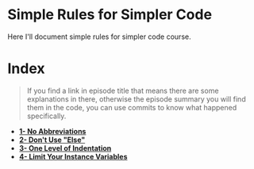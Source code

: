 # Simple Rules for Simpler Code
Here I'll document simple rules for simpler code course.


# Index
> If you find a link in episode title that means there are some explanations in there, otherwise the episode summary you will find them in the code, you can use commits to know what happened specifically.

* **[1- No Abbreviations](docs/1-no-abbreviations.md)** <br>
* **[2- Don't Use "Else"](docs/2-dont-use-else.md)** <br>
* **[3- One Level of Indentation](docs/3-one-level-indentation.md)** <br>
* **[4- Limit Your Instance Variables](docs/4-limit-your-instance-variables.md)** <br>
